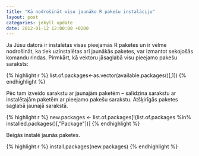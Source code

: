 ```yaml
---
title: "Kā nodrošināt visu jaunāko R pakešu instalāciju"
layout: post
categories: jekyll update
date: 2012-01-12 12:00:00 +0200
---
```




Ja Jūsu datorā ir instalētas visas pieejamās R paketes un ir vēlme nodrošināt, ka tiek uzinstalētas arī jaunākās paketes, var izmantot sekojošās komandu rindas.
Pirmkārt, kā vektoru jāsaglabā visu pieejamo pakešu saraksts:


{% highlight r %}
list.of.packages<-as.vector(available.packages()[,1])
{% endhighlight %}

Pēc tam izveido sarakstu ar jaunajām paketēm – salīdzina sarakstu ar instalētajām paketēm ar pieejamo pakešu sarakstu. Atšķirīgās paketes saglabā jaunajā sarakstā.


{% highlight r %}
new.packages <- list.of.packages[!(list.of.packages %in% installed.packages()[,"Package"])]
{% endhighlight %}

Beigās instalē jaunās paketes.


{% highlight r %}
install.packages(new.packages)
{% endhighlight %}
